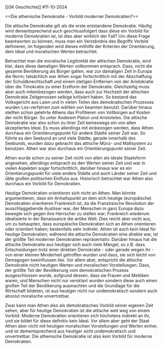 [[GK Geschichte]]
#11-10-2024 

==Die athenische Demokratie - Vorbild moderner Demokratien?==

Die attische Demokratie gilt als die erste entstandene Demokratie. Häufig wird dementsprechend auch geschlussfolgert dass diese ein Vorbild für moderne Demokratien ist, ist dies aber wirklich der Fall? Um diese Frage beantworten zu können, muss man ein Verständnis des Begriffs Vorbild definieren, im folgenden wird dieses mithilfe der Kriterien der Orientierung, dem Ideal und moralischen Werten betrachtet.

Betrachtet man die moralische Legitimität der attischen Demokratie, wird klar, dass diese damaligen Werten vollkommen entsprach. Dass, nicht die gesamte Bevölkerung als Bürger galten, war zur damaligen Zeit in Europa die Norm; tatsächlich war Athen sogar fortschrittlich mit der Abschaffung der Schuldknechtschaft und einem stetigen Entfernen von der Aristokratie über die Timokratie zu einer Erstform der Demokratie.
Gleichzeitig muss aber auch miteinbezogen werden, dass auch zur Hochzeit der attischen Demokratie Zeitgenossen selbige kritisiert haben. So bestand das Volksgericht aus Laien und in vielen Teilen des demokratischen Prozesses wurden Los-verfahren zum wählen von beamten benutzt. Darüber hinaus stellten schon gelehrte Athens das Profitieren von Vollbürgen auf Kosten der nicht Bürger. So unter Anderem Platon und Aristoteles. Die attische Demokratie war also schon zu ihrer Zeit keineswegs ein von allen akzeptiertes Ideal.
Es muss allerdings mit einbezogen werden, dass Athen durchaus ein Orientierungspunkt für andere Städte seiner Zeit war. So führte es den Seebund an und viele Städte, gerade innerhalb des Seebunds, wurden dazu gebracht das attische Münz- und Maßsystem zu benutzen. Athen war also durchaus ein Orientierungspunkt seiner Zeit.

Athen wurde schon zu seiner Zeit nicht von allen als ideale Staatsform angesehen, allerdings entsprach es den Werten seiner Zeit und war in vielen Aspekten sogar fortschrittlich, darüber hinaus war es ein Orientierungspunkt für viele andere Städte und auch Länder seiner Zeit und übte großen politischen Einfluss aus. Historisch betrachtet war Athen also durchaus ein Vorbild für Demokratien.

Heutige Demokratien orientieren sich nicht an Athen. Man könnte argumentieren, dass ein Anhaltspunkt an dem sich heutige (europäische) Demokratien orientieren Frankreich ist, da die Französische Revolution der ausschlaggebende Auslöser war, der Menschen in ganz Europa dazu bewegte sich gegen ihre Herrscher zu stellen war; Frankreich wiederum idealisierte in der Renaissance die antike Welt. Dies reicht aber nicht aus, um zu behaupten, dass europäische Demokratien sich an Athen orientieren oder orientiert haben; bestenfalls sehr indirekt.
Athen ist auch kein Ideal für heutige Demokratien; während die attische Demokratien eine direkte war, ist der größte Teil moderner Demokratien repräsentativ. Darüber hinaus hat die attische Demokratie aus heutiger sich auch viele Mängel, so z.B. dass Entscheidungen trotz einer direkten Demokratie - oder gerade wegen ihr - von einer kleinen Minderheit getroffen wurden und dass, sie sich leicht von Demagogen beeinflussen lies. 
Vor allem aber, entspricht die attische Demokratie nicht heutigen Werten und moralischen Vorstellungen. Dass, der größte Teil der Bevölkerung vom demokratischen Prozess ausgeschlossen wurde, aufgrund dessen, dass sie Frauen und Metöken waren, und Menschen nicht nur versklavt wurden sondern diese auch einen großen Teil der Bevölkerung ausmachten und die Grundlage für die Wirtschaft bildeten, ist aus heutiger nicht nur undemokratisch sondern auch absolut moralische unvertretbar.

Zwar kann man Athen also als demokratisches Vorbild seiner eigenen Zeit sehen, aber für heutige Demokratien ist die attische weit weg von einem Vorbild. Moderne Demokratien orientieren sich höchstens indirekt an ihr, und sie bildet für diese definitiv kein Ideal. Vor allem aber geht der Staat Athen aber nicht mit heutigen moralischen Vorstellungen und Werten einher, und ist dementsprechend aus heutiger sicht undemokratisch und unvertretbar. Die athenische Demokratie ist also *kein* Vorbild für moderne Demokratien.